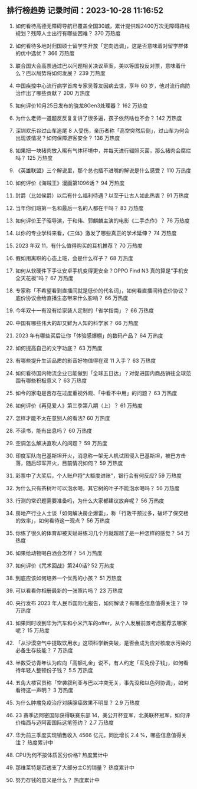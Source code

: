 
## 排行榜趋势 记录时间：2023-10-28 11:16:52
  
  1. 如何看待高德无障碍导航已覆盖全国30城，累计提供超2400万次无障碍路线规划？残障人士出行有哪些困难？ 370 万热度
    
  2. 如何看待多地对归国硕士留学生开放「定向选调」，这是否意味着对留学群体的优中选优？ 366 万热度
    
  3. 联合国大会高票通过巴以问题相关决议草案，美以等国投反对票，意味着什么？巴以局势将如何发展？ 239 万热度
    
  4. 中国疾控中心流行病学首席专家吴尊友因病去世，享年 60 岁，他对流行病防治作出了哪些贡献？ 200 万热度
    
  5. 如何评价10月25日发布的骁龙8Gen3处理器？ 162 万热度
    
  6. 为什么老师一道题反反复复讲了很多遍，孩子依然啥也不会？ 142 万热度
    
  7. 深圳欢乐谷过山车追尾 8 人受伤，亲历者称「高空突然后倒」，过山车为何会出现该情况？如何保障游客安全？ 136 万热度
    
  8. 如果把一块猪肉放入稀有气体环境中，并每天进行辐照灭菌，那么猪肉会腐烂吗？ 125 万热度
    
  9. 《英雄联盟》三个解说里，那个总也插不进嘴的解说是什么感受？ 110 万热度
    
  10. 如何评价《海贼王》漫画第1096话？ 94 万热度
    
  11. 封爵（比如侯爵）以后有什么福利待遇？以至于让古人如此热衷？ 91 万热度
    
  12. 当年你们班第一名和最后一名的人都在干吗？ 83 万热度
    
  13. 如何评价王子昭导演，于和伟、郭麒麟主演的电影《二手杰作》？ 76 万热度
    
  14. 以你的专业学科来看，《三体》激发了哪些真正的学术延伸？ 74 万热度
    
  15. 2023 年双 11，有什么值得购买的耳机推荐？ 70 万热度
    
  16. 假如用离职的心态上班，会是什么样子？ 68 万热度
    
  17. 如何从软硬件下手让安卓手机变得更安全？OPPO Find N3 真的算是“手机安全天花板”吗？ 67 万热度
    
  18. 专家称「不希望看到直播间就是低价的代名词」，如何看直播间待底价协议？底价协议会给直播生态带来什么影响？ 66 万热度
    
  19. 今年双十一有没有给家装人定制的「省学指南」？ 66 万热度
    
  20. 中国有哪些伟大的却又鲜为人知的科学家？ 66 万热度
    
  21. 2023 年有哪些买后让你「体验感爆棚」的数码产品？ 64 万热度
    
  22. 如何提高自己的文字功底？ 63 万热度
    
  23. 有哪些提升生活品质的影音好物值得在双 11 入手？ 63 万热度
    
  24. 如何看待国内物流企业已能做到「全球五日达」？对促进国内商品销往全球范围有哪些积极意义？ 63 万热度
    
  25. 如今的家电是否存在过度重视外观、「中看不中用」的问题？ 63 万热度
    
  26. 如何评价《再见爱人》第三季第八期（上）？ 61 万热度
    
  27. 怎样才能不太在意别人的看法? 60 万热度
    
  28. 不读书，能有出息吗？ 60 万热度
    
  29. 空调怎么解决直吹人的问题？ 59 万热度
    
  30. 印度军队向巴基斯坦开火，消息称一架无人机试图侵入巴基斯坦，被巴方击落，随后印军开火，目前情况如何？ 59 万热度
    
  31. 彩票中了大奖后，个人账户将“大额度进账”，银行会有何反应? 59 万热度
    
  32. 为什么只有茶树叶可以泡水喝，其它树的叶子不能泡水喝吗？ 56 万热度
    
  33. 行测的常识题需要准备吗，为什么大家都建议放弃呢？ 56 万热度
    
  34. 房地产行业人士谈「如何解决房企爆雷」，称「行政干预过多，破坏了保交楼的效率」，如何看待这一观点？ 56 万热度
    
  35. 你练了很久的体育却被天赋哥练习几个月就超越了是一种怎样的感觉？ 54 万热度
    
  36. 如果给动物喝白酒会怎样？ 54 万热度
    
  37. 如何评价《咒术回战》第240话? 52 万热度
    
  38. 到底应该如何培养一个优秀的小孩？ 51 万热度
    
  39. 可以看看你相册最新的一张照片吗？ 23 万热度
    
  40. 央行发布 2023 年人民币国际化报告，如何解读？有哪些信息值得关注？ 19 万热度
    
  41. 如果同时收到华为汽车和小米汽车的offer，从个人发展前景考虑推荐去哪家呢？ 15 万热度
    
  42. 「从沙漠空气中提取饮用水」这项科学新突破，是否会成为应对核废水污染的必备生存技能？ 7 万热度
    
  43. 半数受访青年认为应向「高额礼金」说不，有人约定「互免份子钱」，如何看待年轻人整顿份子钱？ 5.5 万热度
    
  44. 五角大楼官员称「空袭叙利亚与巴以冲突无关，事先没和以色列协调」，如何看待这一声明？ 3 万热度
    
  45. 为什么肿瘤免疫治疗对胰腺癌效果不明显？ 2.9 万热度
    
  46. 23 赛季迈阿密国际获得联赛东部 14，美公开杯亚军，北美联杯冠军，如何评价梅西与迈阿密国际这笔签约？ 2.7 万热度
    
  47. 华为前三季度实现销售收入 4566 亿元，同比增长 2.4 %，哪些信息值得关注？ 热度累计中
    
  48. CPU为何不按体质区分价格? 热度累计中
    
  49. 那维莱特是否透支了大部分主C的销量？ 热度累计中
    
  50. 努力存钱的意义是什么？ 热度累计中
    